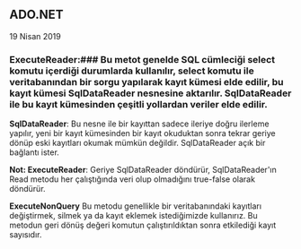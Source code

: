 ## ADO.NET

19 Nisan 2019

### ExecuteReader:### Bu metot genelde SQL cümleciği select komutu içerdiği durumlarda kullanılır, select komutu ile veritabanından bir sorgu yapılarak kayıt kümesi elde edilir, bu kayıt kümesi SqlDataReader nesnesine aktarılır. SqlDataReader ile bu kayıt kümesinden çeşitli yollardan veriler elde edilir.

**SqlDataReader**: Bu nesne ile bir kayıttan sadece ileriye doğru ilerleme yapılır, yeni bir kayıt kümesinden bir kayıt okuduktan sonra tekrar geriye dönüp eski kayıtları okumak mümkün değildir. SqlDataReader açık bir bağlantı ister.

**Not: ExecuteReader**: Geriye SqlDataReader döndürür, SqlDataReader'ın Read metodu her çalıştığında veri olup olmadığını true-false olarak döndürür.

**ExecuteNonQuery**
Bu metodu genellikle bir veritabanındaki kayıtları değiştirmek, silmek ya da kayıt eklemek istediğimizde kullanırız. Bu metodun geri dönüş değeri komutun çalıştırıldıktan sonra etkilediği kayıt sayısıdır.
